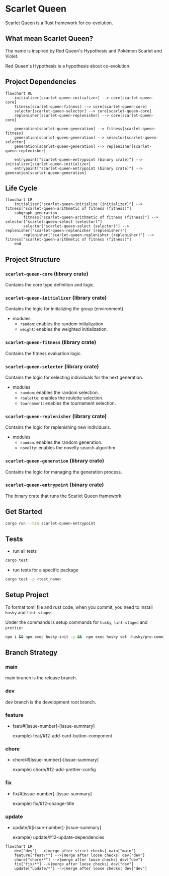 # Scarlet Queen

Scarlet Queen is a Rust framework for co-evolution.

## What mean Scarlet Queen?

The name is inspired by Red Queen's Hypothesis and Pokémon Scarlet and Violet.

Red Queen's Hypothesis is a hypothesis about co-evolution.

## Project Dependencies

```mermaid
flowchart RL
    initializer[scarlet-queen-initializer] --> core[scarlet-queen-core]
    fitness[scarlet-queen-fitness] --> core[scarlet-queen-core]
    selector[scarlet-queen-selector] --> core[scarlet-queen-core]
    replenisher[scarlet-queen-replenisher] --> core[scarlet-queen-core]

    generation[scarlet-queen-generation] --> fitness[scarlet-queen-fitness]
    generation[scarlet-queen-generation] --> selector[scarlet-queen-selector]
    generation[scarlet-queen-generation] --> replenisher[scarlet-queen-replenisher]

    entrypoint["scarlet-queen-entrypoint (binary crate)"] --> initializer[scarlet-queen-initializer]
    entrypoint["scarlet-queen-entrypoint (binary crate)"] --> generation[scarlet-queen-generation]
```

## Life Cycle

```mermaid
flowchart LR
    initializer["scarlet-queen-initialize (initializer)"] --> fitness["scarlet-queen-arithmetic of fitness (fitness)"]
    subgraph generation
        fitness["scarlet-queen-arithmetic of fitness (fitness)"] --> selector["scarlet-queen-select (selector)"]
        selector["scarlet-queen-select (selector)"] --> replenisher["scarlet-queen-replenisher (replenisher)"]
        replenisher["scarlet-queen-replenisher (replenisher)"] --> fitness["scarlet-queen-arithmetic of fitness (fitness)"]
    end
```

## Project Structure

### `scarlet-queen-core` (library crate)

Contains the core type definition and logic.

### `scarlet-queen-initializer` (library crate)

Contains the logic for initializing the group (environment).

- modules
  - `random`: enables the random initialization.
  - `weight`: enables the weighted initialization.

### `scarlet-queen-fitness` (library crate)

Contains the fitness evaluation logic.

### `scarlet-queen-selector` (library crate)

Contains the logic for selecting individuals for the next generation.

- modules
  - `ramdom`: enables the random selection.
  - `roulette`: enables the roulette selection.
  - `tournament`: enables the tournament selection.

### `scarlet-queen-replenisher` (library crate)

Contains the logic for replenishing new individuals.

- modules
  - `random`: enables the random generation.
  - `novelty`: enables the novelty search algorithm.

### `scarlet-queen-generation` (library crate)

Contains the logic for managing the generation process.

### `scarlet-queen-entrypoint` (binary crate)

The binary crate that runs the Scarlet Queen framework.

## Get Started

```sh
cargo run --bin scarlet-queen-entrypoint
```

## Tests

- run all tests

```sh
cargo test
```
- run tests for a specific package

```sh
cargo test -p <test_name>
```

## Setup Project

To format toml file and rust code, when you  commit, you need to install `husky` and `lint-staged`.

Under the commands is setup commands for `husky`, `lint-staged` and `prettier`.

```sh
npm i && npm exec husky-init -y &&  npm exec husky set .husky/pre-commit "npm exec lint-staged"
```

## Branch Strategy

### main

main branch is the release branch.

### dev

dev branch is the development root branch.


### feature

- feat/#[issue-number]-[issue-summary]

  example) feat/#12-add-card-button-component

### chore

- chore/#[issue-number]-[issue-summary]

  example) chore/#12-add-prettier-config

### fix

- fix/#[issue-number]-[issue-summary]

  example) fix/#12-change-title

### update

- update/#[issue-number]-[issue-summary]

  example) update/#12-update-dependencies

```mermaid
flowchart LR
    dev["dev"] -->|merge after strict checks| main["main"]
    feature["feat/*"] -->|merge after loose checks| dev["dev"]
    chore["chore/*"] -->|merge after loose checks| dev["dev"]
    fix["fix/*"] -->|merge after loose checks| dev["dev"]
    update["update/*"] -->|merge after loose checks| dev["dev"]
```
